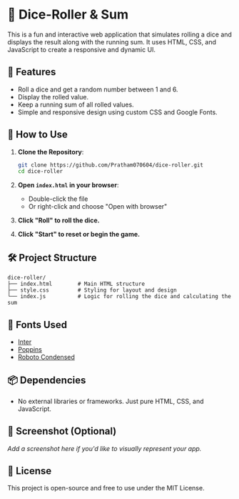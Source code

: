 # 🎲 Dice-Roller & Sum

This is a fun and interactive web application that simulates rolling a dice and displays the result along with the running sum. It uses HTML, CSS, and JavaScript to create a responsive and dynamic UI.

## 🧩 Features

* Roll a dice and get a random number between 1 and 6.
* Display the rolled value.
* Keep a running sum of all rolled values.
* Simple and responsive design using custom CSS and Google Fonts.

## 🚀 How to Use

1. **Clone the Repository**:

   ```bash
   git clone https://github.com/Pratham070604/dice-roller.git
   cd dice-roller
   ```

2. **Open `index.html` in your browser**:

   * Double-click the file
   * Or right-click and choose "Open with browser"

3. **Click "Roll" to roll the dice.**

4. **Click "Start" to reset or begin the game.**

## 🛠️ Project Structure

```
dice-roller/
├── index.html        # Main HTML structure
├── style.css         # Styling for layout and design
└── index.js          # Logic for rolling the dice and calculating the sum
```

## 🎨 Fonts Used

* [Inter](https://fonts.google.com/specimen/Inter)
* [Poppins](https://fonts.google.com/specimen/Poppins)
* [Roboto Condensed](https://fonts.google.com/specimen/Roboto+Condensed)

## 📦 Dependencies

* No external libraries or frameworks. Just pure HTML, CSS, and JavaScript.

## 📸 Screenshot (Optional)

*Add a screenshot here if you'd like to visually represent your app.*

## 📄 License

This project is open-source and free to use under the MIT License.


